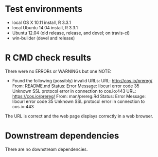 # Test environments

* local OS X 10.11 install, R 3.3.1
* local Ubuntu 14.04 install, R 3.3.1
* Ubuntu 12.04 (old release, release, and devel; on travis-ci)
* win-builder (devel and release)

# R CMD check results

There were no ERRORs or WARNINGs but one NOTE:

* Found the following (possibly) invalid URLs:
  URL: http://cos.io/prereg/
    From: README.md
    Status: Error
    Message: libcurl error code 35
    	Unknown SSL protocol error in connection to cos.io:443
  URL: https://cos.io/prereg/
    From: man/prereg.Rd
    Status: Error
    Message: libcurl error code 35
    	Unknown SSL protocol error in connection to cos.io:443

The URL is correct and the web page displays correctly in a web browser.

# Downstream dependencies

There are no downstream dependencies.
